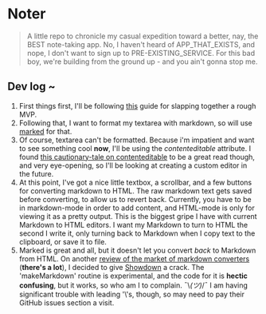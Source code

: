 # Noter
> A little repo to chronicle my casual expedition toward a better, nay, the BEST note-taking app. No, I haven't heard of APP_THAT_EXISTS, and nope, I don't want to sign up to PRE-EXISTING_SERVICE. For this bad boy, we're building from the ground up - and you ain't gonna stop me.

## Dev log ~
1. First things first, I'll be following [this](http://eqdn.tech/html5-note-app-tutorial/) guide for slapping together a rough MVP.
2. Following that, I want to format my textarea with markdown, so will use [marked](https://github.com/markedjs/marked) for that.
3. Of course, textarea can't be formatted. Because i'm impatient and want to see something cool **now**, I'll be using the _contenteditable_ attribute. I found [this cautionary-tale on contenteditable](https://medium.com/content-uneditable/contenteditable-the-good-the-bad-and-the-ugly-261a38555e9c) to be a great read though, and very eye-opening, so I'll be looking at creating a custom editor in the future.
3. At this point, I've got a nice little textbox, a scrollbar, and a few buttons for converting markdown to HTML. The raw markdown text gets saved before converting, to allow us to revert back. Currently, you have to be in markdown-mode in order to add content, and HTML-mode is only for viewing it as a pretty output. This is the biggest gripe I have with current Markdown to HTML editors. I want my Markdown to turn to HTML the second I write it, only turning back to Markdown when I copy text to the clipboard, or save it to file. 
4. Marked is great and all, but it doesn't let you convert _back_ to Markdown from HTML. On another [review of the market of markdown converters](http://bfy.tw/OAau) (__there's a lot__), I decided to give [Showdown](https://github.com/showdownjs/showdown) a crack. The 'makeMarkdown' routine is experimental, and the code for it is __hectic confusing__, but it works, so who am I to complain. ¯\\_(ツ)_/¯ I am having significant trouble with leading '\\'s, though, so may need to pay their GitHub issues section a visit.
